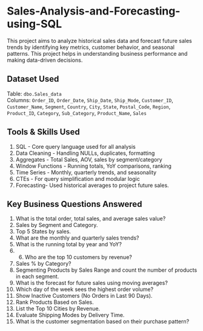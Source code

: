 # Sales-Analysis-and-Forecasting-using-SQL
This project aims to analyze historical sales data and forecast future sales trends by identifying key metrics, customer behavior, and seasonal patterns. This project helps in understanding business performance and making data-driven decisions.

## Dataset Used

Table: `dbo.Sales_data`  
Columns: `Order_ID`, `Order_Date`, `Ship_Date`, `Ship_Mode`, `Customer_ID`, `Customer_Name`, `Segment`, `Country`, `City`, `State`, `Postal_Code`, `Region`, `Product_ID`, `Category`, `Sub_Category`, `Product_Name`, `Sales`

## Tools & Skills Used
1. SQL - Core query language used for all analysis  
2. Data Cleaning - Handling NULLs, duplicates, formatting 
3. Aggregates - Total Sales, AOV, sales by segment/category  
4. Window Functions - Running totals, YoY comparisons, ranking    
5. Time Series - Monthly, quarterly trends, and seasonality  
6. CTEs - For query simplification and modular logic  
7. Forecasting- Used historical averages to project future sales.

## Key Business Questions Answered

1. What is the total order, total sales, and average sales value?
2. Sales by Segment and Category.
3. Top 5 States by sales.
4. What are the monthly and quarterly sales trends?
5. What is the running total by year and YoY?
6. 6. Who are the top 10 customers by revenue?
7. Sales % by Category?
8. Segmenting Products by Sales Range and count the number of products in each segment.
9. What is the forecast for future sales using moving averages?
10. Which day of the week sees the highest order volume?
11. Show Inactive Customers (No Orders in Last 90 Days).
12. Rank Products Based on Sales.
13. List the Top 10 Cities by Revenue.
14. Evaluate Shipping Modes by Delivery Time.
15. What is the customer segmentation based on their purchase pattern?

